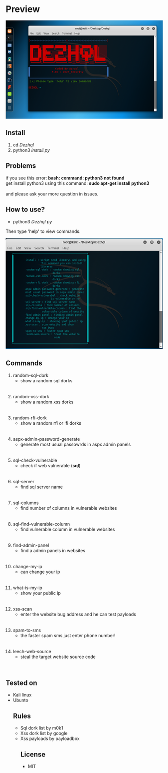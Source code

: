 <!DOCTYPE html>

<html>
    <head>
        <meta charset="utf-8">
    </head>
    <body>
        <h1>
            Preview
        </h1>
        <img src="img/home.png" alt="failed to load image">
        <h2>
            Install
        </h2>
        <ol>
            <li>
                cd <i>Dezhql</i>
            </li>
            <li>
                python3 <i>install.py</i>
            </li>
        </ol>
        <h2>
            Problems
        </h2>
        <p>
            if you see this error: <b>bash: command: python3 not found</b><br>get install python3 using this command: <b>sudo apt-get install python3</b></br><br>
        and please ask your more question in issues.</br>
        </p>
        <h2>
            How to use?
        </h2>
        <ul>
            <li>
            python3 <i>Dezhql.py</i>
            </li>
        </ul>
        <p>
            Then type 'help' to view commands.
        </p>
        <img src="img/help.png" alt="failed to load image">
        <h2>
            Commands
        </h2>
        <ol>
            <li>
                random-sql-dork <ul>
                    <li>show a random sql dorks</li>
                </ul>
            </li><br></br>
            <li>
                random-xss-dork <ul>
                    <li>show a random xss dorks</li>
                </ul>
            </li><br></br>
            <li>
                random-rfi-dork <ul>
                    <li>show a random rfi or lfi dorks</li>
                </ul>
            </li><br></br>
            <li>
                aspx-admin-password-generate <ul>
                    <li>generate most usual passowrds in aspx admin panels</li>
                </ul>
            </li><br></br>
            <li>
                sql-check-vulnerable <ul>
                    <li>check if web vulnerable (<b>sql</b>)</li>
                </ul>
            </li><br></br>
            <li>
                sql-server <ul>
                    <li>find sql server name</li>
                </ul>
            </li><br></br>
            <li>
                sql-columns <ul>
                    <li>find number of columns in vulnerable websites</li>
                </ul>
            </li><br></br>
            <li>
                sql-find-vulnerable-column <ul>
                    <li>find vulnerable column in vulnerable websites</li>
                </ul>
            </li><br></br>
            <li>
                find-admin-panel <ul>
                    <li>find a admin panels in websites</li>
                </ul>
            </li><br></br>
            <li>
                change-my-ip <ul>
                    <li>can change your ip</li>
                </ul>
            </li><br></br>
            <li>
                what-is-my-ip <ul>
                    <li>show your public ip</li>
                </ul>
            </li><br></br>
            <li>
                xss-scan <ul>
                    <li>enter the website bug address and he can test payloads</li>
                </ul>
            </li><br></br>
            <li>
                spam-to-sms <ul>
                    <li>the faster spam sms just enter phone number!</li>
                </ul>
            </li><br></br>
            <li>
                leech-web-source <ul>
                    <li>steal the target website source code</li>
                </ul>
            </li><br></br>
        </ol>
        <h2>Tested on</h2>
        <ul>
            <li>
                Kali linux
            </li>
            <li>
                Ubunto
            </li>
        <h2>
            Rules
        </h2>
            <ul>
                <li>Sql dork list by m0k1</li>
                <li>Xss dork list by google</li>
                <li>Xss payloads by payloadbox</li>                
        <h2>
            License
        </h2>
        <ul>
            <li>
                MIT
            </li>
        </ul>
    </body>
</html>
